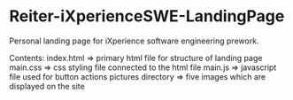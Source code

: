 # Reiter-iXperienceSWE-LandingPage
Personal landing page for iXperience software engineering prework.

Contents:
index.html => primary html file for structure of landing page
main.css => css styling file connected to the html file
main.js => javascript file used for button actions
pictures directory => five images which are displayed on the site
